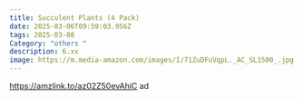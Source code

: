 ```yaml
---
title: Succulent Plants (4 Pack)
date: 2025-03-06T09:59:03.956Z
tags: 2025-03-08
Category: "others "
description: 6.xx
image: https://m.media-amazon.com/images/I/71ZuDFuVqpL._AC_SL1500_.jpg
---
```

https://amzlink.to/az02Z50evAhiC ad